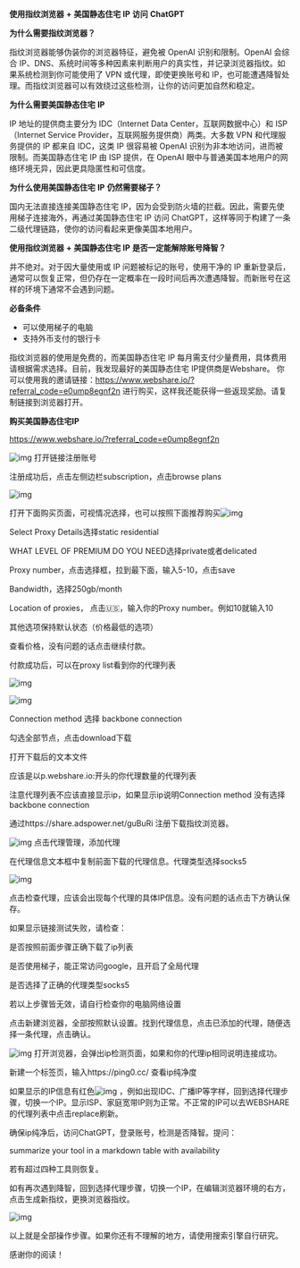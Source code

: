 **使用指纹浏览器** **+** **美国静态住宅** **IP** **访问** **ChatGPT**

**为什么需要指纹浏览器？**

指纹浏览器能够伪装你的浏览器特征，避免被 OpenAI 识别和限制。OpenAI 会综合 IP、DNS、系统时间等多种因素来判断用户的真实性，并记录浏览器指纹。如果系统检测到你可能使用了 VPN 或代理，即使更换账号和 IP，也可能遭遇降智处理。而指纹浏览器可以有效绕过这些检测，让你的访问更加自然和稳定。

**为什么需要美国静态住宅** **IP**

IP 地址的提供商主要分为 IDC（Internet Data Center，互联网数据中心）和 ISP（Internet Service Provider，互联网服务提供商）两类。大多数 VPN 和代理服务提供的 IP 都来自 IDC，这类 IP 很容易被 OpenAI 识别为非本地访问，进而被限制。而美国静态住宅 IP 由 ISP 提供，在 OpenAI 眼中与普通美国本地用户的网络环境无异，因此更具隐匿性和可信度。

**为什么使用美国静态住宅** **IP** **仍然需要梯子？**

国内无法直接连接美国静态住宅 IP，因为会受到防火墙的拦截。因此，需要先使用梯子连接海外，再通过美国静态住宅 IP 访问 ChatGPT，这样等同于构建了一条二级代理链路，使你的访问看起来更像美国本地用户。

**使用指纹浏览器** **+** **美国静态住宅** **IP** **是否一定能解除账号降智？**

并不绝对。对于因大量使用或 IP 问题被标记的账号，使用干净的 IP 重新登录后，通常可以恢复正常，但仍存在一定概率在一段时间后再次遭遇降智。而新账号在这样的环境下通常不会遇到问题。

**必备条件**

- 可以使用梯子的电脑
- 支持外币支付的银行卡

指纹浏览器的使用是免费的，而美国静态住宅 IP 每月需支付少量费用，具体费用请根据需求选择。目前，我发现最好的美国静态住宅 IP提供商是Webshare。 你可以使用我的邀请链接：https://www.webshare.io/?referral_code=e0ump8egnf2n 进行购买，这样我还能获得一些返现奖励。请复制链接到浏览器打开。 

**购买美国静态住宅IP**

https://www.webshare.io/?referral_code=e0ump8egnf2n

![img](file:////Users/young/Library/Group%20Containers/UBF8T346G9.Office/TemporaryItems/msohtmlclip/clip_image002.png)
 打开链接注册账号

注册成功后，点击左侧边栏subscription，点击browse plans

![img](file:////Users/young/Library/Group%20Containers/UBF8T346G9.Office/TemporaryItems/msohtmlclip/clip_image003.png)

打开下面购买页面，可视情况选择，也可以按照下面推荐购买![img](file:////Users/young/Library/Group%20Containers/UBF8T346G9.Office/TemporaryItems/msohtmlclip/clip_image004.png)

Select Proxy Details选择static residential

 

WHAT LEVEL OF PREMIUM DO YOU NEED选择private或者delicated

 

Proxy number，点击选择框，拉到最下面，输入5-10，点击save

 

Bandwidth，选择250gb/month

 

Location of proxies， 点击🇺🇸，输入你的Proxy number。例如10就输入10

 

其他选项保持默认状态（价格最低的选项）

 

查看价格，没有问题的话点击继续付款。

 

付款成功后，可以在proxy list看到你的代理列表

![img](file:////Users/young/Library/Group%20Containers/UBF8T346G9.Office/TemporaryItems/msohtmlclip/clip_image005.png)

![img](file:////Users/young/Library/Group%20Containers/UBF8T346G9.Office/TemporaryItems/msohtmlclip/clip_image006.png)

Connection method 选择 backbone connection



勾选全部节点，点击download下载



打开下载后的文本文件

 

应该是以p.webshare.io:开头的你代理数量的代理列表

 

注意代理列表不应该直接显示ip，如果显示ip说明Connection method 没有选择 backbone connection

  

通过https://share.adspower.net/guBuRi 注册下载指纹浏览器。

 

![img](file:////Users/young/Library/Group%20Containers/UBF8T346G9.Office/TemporaryItems/msohtmlclip/clip_image007.png)
 点击代理管理，添加代理

 

在代理信息文本框中复制前面下载的代理信息。代理类型选择socks5

![img](file:////Users/young/Library/Group%20Containers/UBF8T346G9.Office/TemporaryItems/msohtmlclip/clip_image008.png)

 

点击检查代理，应该会出现每个代理的具体IP信息。没有问题的话点击下方确认保存。

 

如果显示链接测试失败，请检查：

 

是否按照前面步骤正确下载了ip列表

 

是否使用梯子，能正常访问google，且开启了全局代理

 

是否选择了正确的代理类型socks5

 

若以上步骤皆无效，请自行检查你的电脑网络设置

点击新建浏览器，全部按照默认设置。找到代理信息，点击已添加的代理，随便选择一条代理，点击确认。


![img](file:////Users/young/Library/Group%20Containers/UBF8T346G9.Office/TemporaryItems/msohtmlclip/clip_image009.png)
 打开浏览器，会弹出ip检测页面，如果和你的代理ip相同说明连接成功。

 新建一个标签页，输入https://ping0.cc/ 查看ip纯净度

 如果显示的IP信息有红色![img](file:////Users/young/Library/Group%20Containers/UBF8T346G9.Office/TemporaryItems/msohtmlclip/clip_image010.png)
 ，例如出现IDC、广播IP等字样，回到选择代理步骤，切换一个IP。显示ISP、家庭宽带IP则为正常。不正常的IP可以去WEBSHARE的代理列表中点击replace刷新。

 

确保ip纯净后，访问ChatGPT，登录账号，检测是否降智。提问：

summarize your tool in a markdown table with availability

若有超过四种工具则恢复。

 

如有再次遇到降智，回到选择代理步骤，切换一个IP，在编辑浏览器环境的右方，点击生成新指纹，更换浏览器指纹。

![img](file:////Users/young/Library/Group%20Containers/UBF8T346G9.Office/TemporaryItems/msohtmlclip/clip_image011.png)

 

以上就是全部操作步骤。如果你还有不理解的地方，请使用搜索引擎自行研究。

 

感谢你的阅读！